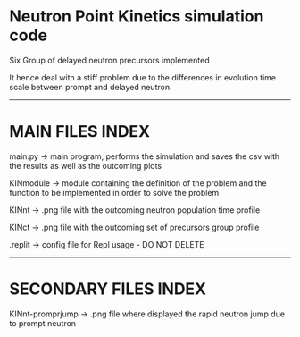 #                     Neutron Point Kinetics simulation code   

Six Group of delayed neutron precursors implemented

It hence deal with a stiff problem due to the differences in evolution time scale between prompt and delayed neutron.
________________________________________________________________________________
#  MAIN FILES INDEX

main.py   -> main program, performs the simulation and saves the csv with the results as well as the outcoming plots

KINmodule -> module containing the definition of the problem and the function to be implemented in order to solve the problem

KINnt     -> .png file with the outcoming neutron population time profile

KINct     -> .png file with the outcoming set of precursors group profile

.replit   -> config file for Repl usage - DO NOT DELETE

________________________________________________________________________________
#  SECONDARY FILES INDEX

KINnt-promprjump -> .png file where displayed the rapid neutron jump due to prompt neutron
